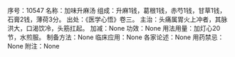 序号：10547
名称：加味升麻汤
组成：升麻1钱，葛根1钱，赤芍1钱，甘草1钱，石膏2钱，薄荷3分。
出处：《医学心悟》卷三。
主治：头痛属胃火上冲者，其脉洪大，口渴饮冷，头筋扛起。
加减：None
功效：None
用法用量：加灯心20节，水煎服。
制备方法：None
临床应用：None
各家论述：None
用药禁忌：None
附注：None
